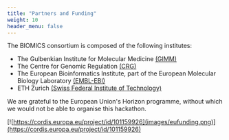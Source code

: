 ```yaml
---
title: "Partners and Funding"
weight: 10
header_menu: false
---
```


The BIOMICS consortium is composed of the following institutes:

- The Gulbenkian Institute for Molecular Medicine [(GIMM)](https://gimm.pt/)
- The Centre for Genomic Regulation [(CRG)](https://www.crg.eu/en)
- The European Bioinformatics Institute, part of the European Molecular Biology Laboratory [(EMBL-EBI)](https://www.ebi.ac.uk/)
- ETH Zurich [(Swiss Federal Institute of Technology)](https://ethz.ch/en.html) 

We are grateful to the European Union's Horizon programme, without which we would not be able to organise this hackathon.

[![https://cordis.europa.eu/project/id/101159926](images/eufunding.png)](https://cordis.europa.eu/project/id/101159926)
